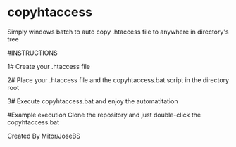 # copyhtaccess
Simply windows batch to auto copy .htaccess file to anywhere in directory's tree

#INSTRUCTIONS 

1# Create your .htaccess file

2# Place your .htaccess file and the copyhtaccess.bat script in the directory root

3# Execute copyhtaccess.bat and enjoy the automatitation

#Example execution
Clone the repository and just double-click the copyhtaccess.bat

Created By Mitor/JoseBS
